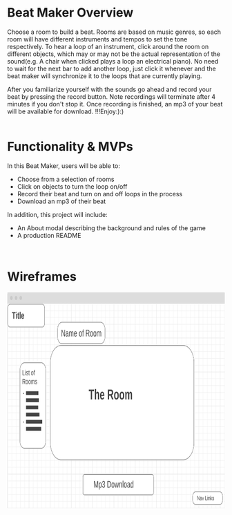 <h1>Beat Maker Overview</h1>
 <p>Choose a room to build a beat. Rooms are based on music genres, so each room will have different instruments and tempos to set the tone respectively. To hear a loop of an instrument, click around the room on different objects, which may or may not be the actual representation of the sound(e.g. A chair when clicked plays a loop an electrical piano). No need to wait for the next bar to add another loop, just click it whenever and the beat maker will synchronize it to the loops that are currently playing.</p> 
 After you familiarize yourself with the sounds go ahead and record your beat by pressing the record button. Note recordings will terminate after 4 minutes if you don't stop it. Once recording is finished, an mp3 of your beat will be available for download. !!!Enjoy:):)
 <br>
 <br>
<h1>Functionality & MVPs</h1>

In this Beat Maker, users will be able to: 
- Choose from a selection of rooms 
- Click on objects to turn the loop on/off
- Record their beat and turn on and off loops in the process 
- Download an mp3 of their beat

In addition, this project will include:
 - An About modal describing the background and rules of the game
 - A production README

<br>

<h1>Wireframes</h1>

<!-- <img src="./Screen Shot 2022-02-24 at 7.51.47 PM.png" alt="WireFrame" width="1000" height="800"> -->
<img src="./Screen Shot 2022-02-24 at 11.09.03 PM.png" alt="WireFrame" style="left:right;width:700px;height:500px;">
<br>
